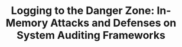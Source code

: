 ---
title: 'Logging to the Danger Zone: In-Memory Attacks and Defenses on System Auditing Frameworks'
link: 
authors: Riccardo Paccagnella, Kevin Liao, Adam Bates, Dave (Jing) Tian
published: In submission
weight: 6
---